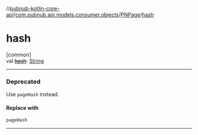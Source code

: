 //[pubnub-kotlin-core-api](../../../index.md)/[com.pubnub.api.models.consumer.objects](../index.md)/[PNPage](index.md)/[hash](hash.md)

# hash

[common]\
val [~~hash~~](hash.md): [String](https://kotlinlang.org/api/latest/jvm/stdlib/kotlin/-string/index.html)

---

### Deprecated

Use `pageHash` instead.

#### Replace with

```kotlin
pageHash
```
---
